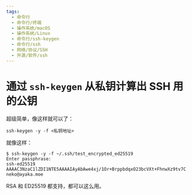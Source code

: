```yaml
---
tags:
  - 命令行
  - 命令行/终端
  - 操作系统/macOS
  - 操作系统/Linux
  - 命令行/ssh-keygen
  - 命令行/ssh
  - 网络/协议/SSH
  - 开源/软件/ssh
---
```

# 通过 `ssh-keygen` 从私钥计算出 SSH 用的公钥

超级简单，像这样就可以了：

```shell
ssh-keygen -y -f <私钥地址>
```

就像这样：

```shell
$ ssh-keygen -y -f ~/.ssh/test_encrypted_ed25519 
Enter passphrase: 
ssh-ed25519 AAAAC3NzaC1lZDI1NTE5AAAAIAyAbAwe4xj/1Or+BrppbdqxO23bcVXt+FhnwXz9tv7C neko@ayaka.moe
```

RSA 和 ED25519 都支持，都可以这么用。